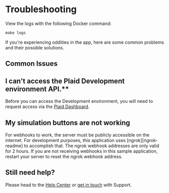 # Troubleshooting

View the logs with the following Docker command:

```shell
make logs
```

If you're experiencing oddities in the app, here are some common problems and their possible solutions.

## Common Issues

## I can't access the Plaid Development environment API.\*\*

Before you can access the Development environment, you will need to request access via the [Plaid Dashboard](https://dashboard.plaid.com/overview/development).

## My simulation buttons are not working

For webhooks to work, the server must be publicly accessible on the internet. For development purposes, this application uses [ngrok][ngrok-readme] to accomplish that. The ngrok webhook addresses are only valid for 2 hours. If you are not receiving webhooks in this sample application, restart your server to reset the ngrok webhook address.

## Still need help?

Please head to the [Help Center](https://support.plaid.com/hc/en-us) or [get in touch](https://dashboard.plaid.com/support/new) with Support.
